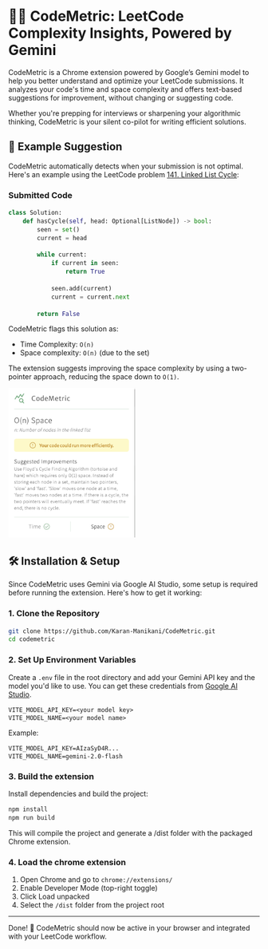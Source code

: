 # 🧑‍💻 CodeMetric: LeetCode Complexity Insights, Powered by Gemini

CodeMetric is a Chrome extension powered by Google’s Gemini model to help you better understand and optimize your LeetCode submissions. It analyzes your code's time and space complexity and offers text-based suggestions for improvement, without changing or suggesting code.

Whether you're prepping for interviews or sharpening your algorithmic thinking, CodeMetric is your silent co-pilot for writing efficient solutions.

## 💬 Example Suggestion

CodeMetric automatically detects when your submission is not optimal. Here's an example using the LeetCode problem <a href="">141. Linked List Cycle</a>:

### Submitted Code

```python
class Solution:
    def hasCycle(self, head: Optional[ListNode]) -> bool:
        seen = set()
        current = head

        while current:
            if current in seen:
                return True

            seen.add(current)
            current = current.next

        return False
```

CodeMetric flags this solution as:

- Time Complexity: `O(n)`
- Space complexity: `O(n)` (due to the set)

The extension suggests improving the space complexity by using a two-pointer approach, reducing the space down to `O(1)`.

<img src="./screenshots/space.png" height="300" />

## 🛠️ Installation & Setup

Since CodeMetric uses Gemini via Google AI Studio, some setup is required before running the extension. Here's how to get it working:

### 1. Clone the Repository

```bash
git clone https://github.com/Karan-Manikani/CodeMetric.git
cd codemetric
```

### 2. Set Up Environment Variables

Create a `.env` file in the root directory and add your Gemini API key and the model you'd like to use. You can get these credentials from <a href="https://aistudio.google.com/">Google AI Studio</a>.

```env
VITE_MODEL_API_KEY=<your model key>
VITE_MODEL_NAME=<your model name>
```

Example:

```env
VITE_MODEL_API_KEY=AIzaSyD4R...
VITE_MODEL_NAME=gemini-2.0-flash
```

### 3. Build the extension

Install dependencies and build the project:

```bash
npm install
npm run build
```

This will compile the project and generate a /dist folder with the packaged Chrome extension.

### 4. Load the chrome extension

1. Open Chrome and go to `chrome://extensions/`
2. Enable Developer Mode (top-right toggle)
3. Click Load unpacked
4. Select the `/dist` folder from the project root

---

Done! 🎉 CodeMetric should now be active in your browser and integrated with your LeetCode workflow.
